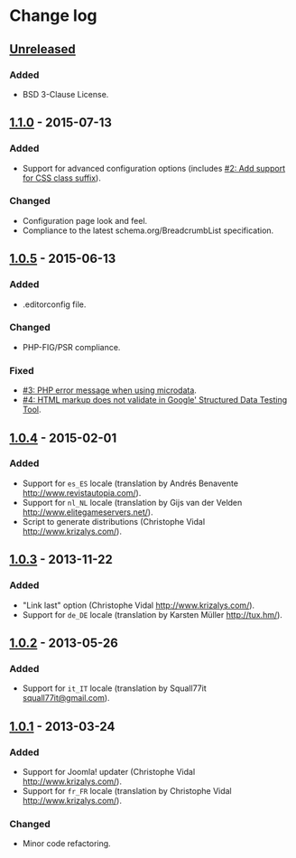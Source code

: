 Change log
==========

[Unreleased][unreleased]
------------------------

### Added
- BSD 3-Clause License.

[1.1.0] - 2015-07-13
--------------------

### Added
- Support for advanced configuration options (includes [#2: Add support for CSS
class suffix][#2]).

### Changed
- Configuration page look and feel.
- Compliance to the latest schema.org/BreadcrumbList specification.

[1.0.5] - 2015-06-13
--------------------
### Added
- .editorconfig file.

### Changed
- PHP-FIG/PSR compliance.

### Fixed
- [#3: PHP error message when using microdata][#3].
- [#4: HTML markup does not validate in Google' Structured Data Testing
Tool][#4].

[1.0.4] - 2015-02-01
--------------------
### Added
- Support for `es_ES` locale (translation by Andrés Benavente
<http://www.revistautopia.com/>).
- Support for `nl_NL` locale (translation by Gijs van der Velden
<http://www.elitegameservers.net/>).
- Script to generate distributions (Christophe Vidal
<http://www.krizalys.com/>).

[1.0.3] - 2013-11-22
--------------------
### Added
- "Link last" option (Christophe Vidal <http://www.krizalys.com/>).
- Support for `de_DE` locale (translation by Karsten Müller <http://tux.hm/>).

[1.0.2] - 2013-05-26
--------------------
### Added
- Support for `it_IT` locale (translation by Squall77it
<squall77it@gmail.com>).

[1.0.1] - 2013-03-24
--------------------
### Added
- Support for Joomla! updater (Christophe Vidal <http://www.krizalys.com/>).
- Support for `fr_FR` locale (translation by Christophe Vidal
<http://www.krizalys.com/>).

### Changed
- Minor code refactoring.

[unreleased]: https://github.com/krizalys/breadcrumbs/compare/1.1.0...HEAD
[1.1.0]:      https://github.com/krizalys/breadcrumbs/compare/1.0.5...1.1.0
[1.0.5]:      https://github.com/krizalys/breadcrumbs/compare/1.0.4...1.0.5
[1.0.4]:      https://github.com/krizalys/breadcrumbs/compare/1.0.3...1.0.4
[1.0.3]:      https://github.com/krizalys/breadcrumbs/compare/1.0.2...1.0.3
[1.0.2]:      https://github.com/krizalys/breadcrumbs/compare/1.0.1...1.0.2
[1.0.1]:      https://github.com/krizalys/breadcrumbs/compare/1.0.0...1.0.1
[#2]:         https://bitbucket.org/krizalys/breadcrumbs/issue/2/add-support-for-css-class-suffix
[#3]:         https://bitbucket.org/krizalys/breadcrumbs/issue/3/php-error-message-when-using-microdata
[#4]:         https://bitbucket.org/krizalys/breadcrumbs/issue/4/html-markup-does-not-validate-in-google

